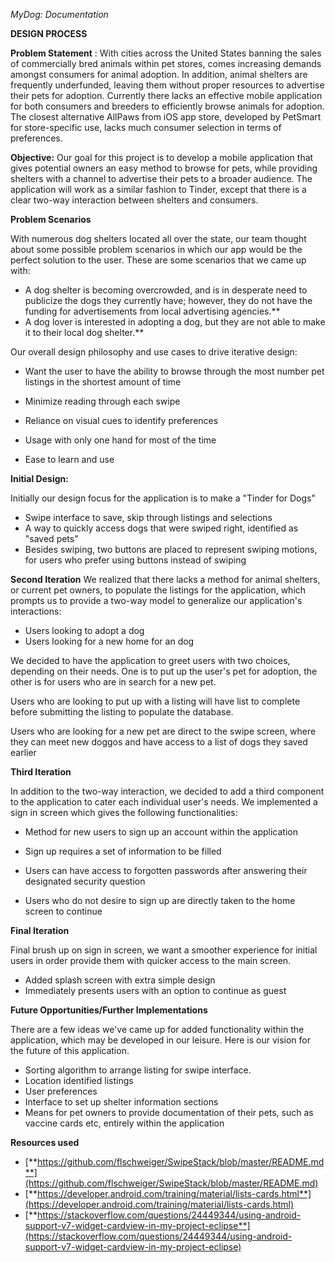 
*MyDog: Documentation*

**DESIGN PROCESS**

**Problem Statement** : With cities across the United States banning the sales of commercially bred animals within pet stores, comes increasing demands amongst consumers for animal adoption.  In addition, animal shelters are frequently underfunded, leaving them without proper resources to advertise their pets for adoption. Currently there lacks an effective mobile application for both consumers and breeders to efficiently browse animals for adoption.  The closest alternative AllPaws from iOS app store, developed by PetSmart for store-specific use, lacks much consumer selection in terms of preferences.

**Objective:** Our goal for this project is to develop a mobile application that gives potential owners an easy method to browse for pets, while providing shelters with a channel to advertise their pets to a broader audience. The application will work as a similar fashion to Tinder, except that there is a clear two-way interaction between shelters and consumers.

**Problem Scenarios**

With numerous dog shelters located all over the state, our team thought about some possible problem scenarios in which our app would be the perfect solution to the user. These are some scenarios that we came up with:

- A dog shelter is becoming overcrowded, and is in desperate need to publicize the dogs they currently have; however, they do not have the funding for advertisements from local advertising agencies.**
- A dog lover is interested in adopting a dog, but they are not able to make it to their local dog shelter.**

Our overall design philosophy and use cases to drive iterative design:

- Want the user to have the ability to browse through the most number pet listings in the shortest amount of time
- Minimize reading through each swipe
- Reliance on visual cues to identify preferences

- Usage with only one hand for most of the time
- Ease to learn and use

**Initial Design:**

Initially our design focus for the application is to make a &quot;Tinder for Dogs&quot;

- Swipe interface to save, skip through listings and selections
- A way to quickly access dogs that were swiped right, identified as &quot;saved pets&quot;
- Besides swiping, two buttons are placed to represent swiping motions, for users who prefer using buttons instead of swiping

**Second Iteration**
We realized that there lacks a method for animal shelters, or current pet owners, to populate the listings for the application, which prompts us to provide a two-way model to generalize our application&#39;s interactions:


- Users looking to adopt a dog
- Users looking for a new home for an dog

We decided to have the application to greet users with two choices, depending on their needs.  One is to put up the user&#39;s pet for adoption, the other is for users who are in search for a new pet.

Users who are looking to put up with a listing will have list to complete before submitting the listing to populate the database.

Users who are looking for a new pet are direct to the swipe screen, where they can meet new doggos and have access to a list of dogs they saved earlier

**Third Iteration**

In addition to the two-way interaction, we decided to add a third component to the application to cater each individual user&#39;s needs.  We implemented a sign in screen which gives the following functionalities:

- Method for new users to sign up an account within the application
- Sign up requires a set of information to be filled
- Users can have access to forgotten passwords after answering their designated security question

- Users who do not desire to sign up are directly taken to the home screen to continue

**Final Iteration**

Final brush up on sign in screen, we want a smoother experience for initial users in order provide them with quicker access to the main screen.

- Added splash screen with extra simple design
- Immediately presents users with an option to continue as guest


**Future Opportunities/Further Implementations**

There are a few ideas we&#39;ve came up for added functionality within the application, which may be developed in our leisure.  Here is our vision for the future of this application.

- Sorting algorithm to arrange listing for swipe interface.
- Location identified listings
- User preferences
- Interface to set up shelter information sections
- Means for pet owners to provide documentation of their pets, such as vaccine cards etc, entirely within the application

**Resources used**

- [**https://github.com/flschweiger/SwipeStack/blob/master/README.md**](https://github.com/flschweiger/SwipeStack/blob/master/README.md)
- [**https://developer.android.com/training/material/lists-cards.html**](https://developer.android.com/training/material/lists-cards.html)
- [**https://stackoverflow.com/questions/24449344/using-android-support-v7-widget-cardview-in-my-project-eclipse**](https://stackoverflow.com/questions/24449344/using-android-support-v7-widget-cardview-in-my-project-eclipse)
